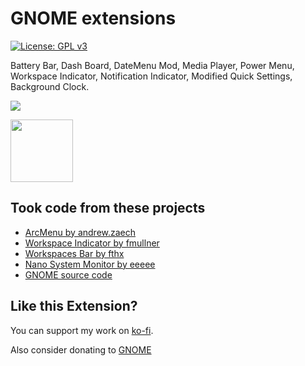 # GNOME extensions
[![License: GPL v3](https://img.shields.io/badge/License-GPL%20v3-blue.svg)](https://www.gnu.org/licenses/gpl-3.0)

Battery Bar, Dash Board, DateMenu Mod, Media Player, Power Menu, Workspace Indicator, Notification Indicator, Modified Quick Settings, Background Clock.

<img src="https://github.com/Aylur/gnome-extensions/data/screenshot.png">

[<img src="https://github.com/Aylur/gnome-extensions/data/get-it-on-ego.svg" height="100">](https://extensions.gnome.org/extension/5338/aylurs-widgets/)

## Took code from these projects
* [ArcMenu by andrew.zaech](https://extensions.gnome.org/extension/3628/arcmenu/)
* [Workspace Indicator by fmullner](https://extensions.gnome.org/extension/21/workspace-indicator/)
* [Workspaces Bar by fthx](https://extensions.gnome.org/extension/3851/workspaces-bar/)
* [Nano System Monitor by eeeee](https://extensions.gnome.org/extension/5037/nano-system-monitor/)
* [GNOME source code](https://gitlab.gnome.org/GNOME/gnome-shell/-/tree/main/js/ui)

## Like this Extension?

You can support my work on [ko-fi](https://ko-fi.com/aylur).

Also consider donating to [GNOME](https://www.gnome.org/support-gnome/donate/)



